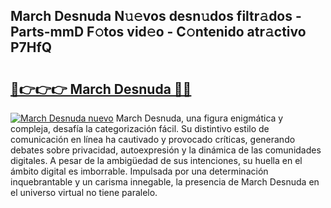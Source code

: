 ## March Desnuda N𝚞𝚎vos desn𝚞dos filtr𝚊dos - Parts-mmD F𝚘tos vid𝚎o - C𝚘ntenido atr𝚊ctivo P7HfQ

# <h2><a href="http://mb041m0.tromn.icu/?c=March+Desnuda">🔗👉👉👉 March Desnuda 🔗🔗</a></h2>

[![March Desnuda nuevo](https://i.imgur.com/pEAQMta.gif)](http://mb041m0.tromn.icu/?c=March+Desnuda)
March Desnuda, una figura enigmática y compleja, desafía la categorización fácil. Su distintivo estilo de comunicación en línea ha cautivado y provocado críticas, generando debates sobre privacidad, autoexpresión y la dinámica de las comunidades digitales. A pesar de la ambigüedad de sus intenciones, su huella en el ámbito digital es imborrable. Impulsada por una determinación inquebrantable y un carisma innegable, la presencia de March Desnuda en el universo virtual no tiene paralelo.
